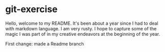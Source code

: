 # git-exercise
Hello, welcome to my README. It's been about a year since I had to deal with markdown language. I am very rusty. I hope to capture some of the magic I was part of in my creative endeavors at the beginning of the year.

First change: made a Readme branch
